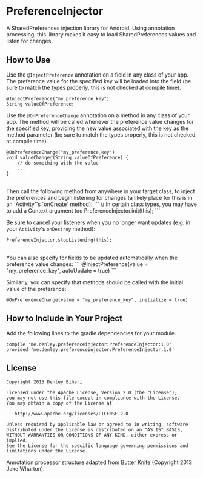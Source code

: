 # PreferenceInjector
A SharedPreferences injection library for Android. Using annotation processing, this library makes it easy to load SharedPreferences values and listen for changes.


How to Use
-------

Use the `@InjectPreference` annotation on a field in any class of your app. The preference value for the specified key will be loaded into the field (be sure to match the types properly, this is not checked at compile time).

```
@InjectPreference("my_preference_key")
String valueOfPreference;
```

Use the `@OnPreferenceChange` annotation on a method in any class of your app. The method will be called whenever the preference value changes for the specified key, providing the new value associated with the key as the method parameter (be sure to match the types properly, this is not checked at compile time).

```
@OnPreferenceChange("my_preference_key")
void valueChanged(String valueOfPreference) {
    // do something with the value
    ...
}
```

<br/>
Then call the following method from anywhere in your target class, to inject the preferences and begin listening for changes (a likely place for this is in an `Activity`'s `onCreate` method):
```
// In certain class types, you may have to add a Context argument too
PreferenceInjector.init(this);
```

Be sure to cancel your listeners when you no longer want updates (e.g. in your `Activity`'s `onDestroy` method):
```
PreferenceInjector.stopListening(this);
```

<br/>
You can also specify for fields to be updated automatically when the preference value changes:
```
@InjectPreference(value = "my_preference_key", autoUpdate = true)
```

Similarly, you can specify that methods should be called with the initial value of the preference:
```
@OnPreferenceChange(value = "my_preference_key", initialize = true)
```


How to Include in Your Project
--------

Add the following lines to the gradle dependencies for your module.
```
compile 'me.denley.preferenceinjector:PreferenceInjector:1.0'
provided 'me.denley.preferenceinjector:PreferenceInjector:1.0'
```

License
-------

    Copyright 2015 Denley Bihari

    Licensed under the Apache License, Version 2.0 (the "License");
    you may not use this file except in compliance with the License.
    You may obtain a copy of the License at

       http://www.apache.org/licenses/LICENSE-2.0

    Unless required by applicable law or agreed to in writing, software
    distributed under the License is distributed on an "AS IS" BASIS,
    WITHOUT WARRANTIES OR CONDITIONS OF ANY KIND, either express or implied.
    See the License for the specific language governing permissions and
    limitations under the License.

Annotation processor structure adapted from [Butter Knife](https://github.com/JakeWharton/butterknife) (Copyright 2013 Jake Wharton).